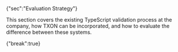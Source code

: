 {"sec":"Evaluation Strategy"}

This section covers the existing TypeScript validation process at the company, how TXON can be incorporated, and how to evaluate the difference between these systems.

{"break":true}